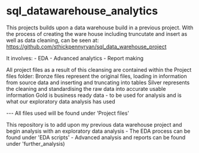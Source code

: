 # sql_datawarehouse_analytics

This projects builds upon a data warehouse build in a previous project.
With the process of creating the ware house including truncutate and insert as well as data cleaning,  can be seen at: https://github.com/sthickpennyryan/sql_data_warehouse_project

It involves:
      - EDA 
      - Advanced analytics
      - Report making


All project files as a result of this cleansing are contained within the Project files folder:
      Bronze files represent the original files, loading in information from source data and inserting and truncating into tables
      Silver represents the cleaning and standardising the raw data into accurate usable information
      Gold is business ready data - to be used for analysis and is what our exploratory data analysis has used

--- All files used will be found under 'Project files'

This repository is to add upon my previous data warehouse project and begin analysis with an exploratory data analysis
      - The EDA process can be found under 'EDA scripts'
      - Advanced analysis and reports can be found under 'further_analysis)

